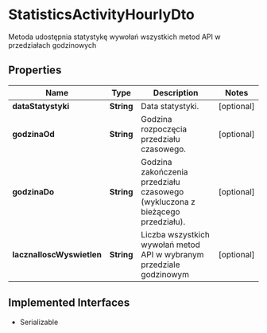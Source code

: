 

# StatisticsActivityHourlyDto

Metoda udostępnia statystykę wywołań wszystkich metod API w przedziałach godzinowych

## Properties

| Name | Type | Description | Notes |
|------------ | ------------- | ------------- | -------------|
|**dataStatystyki** | **String** | Data statystyki. |  [optional] |
|**godzinaOd** | **String** | Godzina rozpoczęcia przedziału czasowego. |  [optional] |
|**godzinaDo** | **String** | Godzina zakończenia przedziału czasowego (wykluczona z bieżącego przedziału). |  [optional] |
|**lacznaIloscWyswietlen** | **String** | Liczba wszystkich wywołań metod API w wybranym przedziale godzinowym |  [optional] |


## Implemented Interfaces

* Serializable


